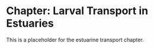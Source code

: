 # Chapter: Larval Transport in Estuaries

This is a placeholder for the estuarine transport chapter.

